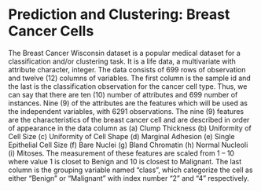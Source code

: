 # Prediction and Clustering: Breast Cancer Cells
The Breast Cancer Wisconsin dataset is a popular medical dataset for a classification and/or clustering task. It is a life data, a multivariate with attribute character, integer. The data consists of 699 rows of observation and twelve (12) columns of variables. The first column is the sample id and the last is the classification observation for the cancer cell type. Thus, we can say that there are ten (10) number of attributes and 699 number of instances. Nine (9) of the attributes are the features which will be used as the independent variables, with 6291 observations. The nine (9) features are the characteristics of the breast cancer cell and are described in order of appearance in the data column as (a) Clump Thickness (b) Uniformity of Cell Size (c) Uniformity of Cell Shape (d) Marginal Adhesion (e) Single Epithelial Cell Size (f) Bare Nuclei (g) Bland Chromatin (h) Normal Nucleoli (i) Mitoses. The measurement of these features are scaled from 1 – 10 where value 1 is closet to Benign and 10 is closest to Malignant. The last column is the grouping variable named “class”, which categorize the cell as either “Benign” or “Malignant” with index number “2” and “4” respectively.

